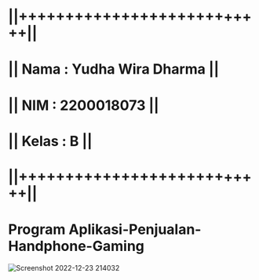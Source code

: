 # ||+++++++++++++++++++++++++++||
# || Nama  : Yudha Wira Dharma       ||
# || NIM   : 2200018073              ||
# || Kelas : B                       ||
# ||+++++++++++++++++++++++++++||

# Program Aplikasi-Penjualan-Handphone-Gaming

![Screenshot 2022-12-23 214032](https://user-images.githubusercontent.com/121159195/209358482-6e678cad-6fda-4f64-839c-3eee7a9046f2.png)
